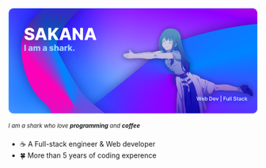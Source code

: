 ![Banner](./banner.png)

<sup>_I am a shark who love **programming** and **coffee**_</sup>

- ☕️ A Full-stack engineer & Web developer
- 🍀 More than 5 years of coding experence
